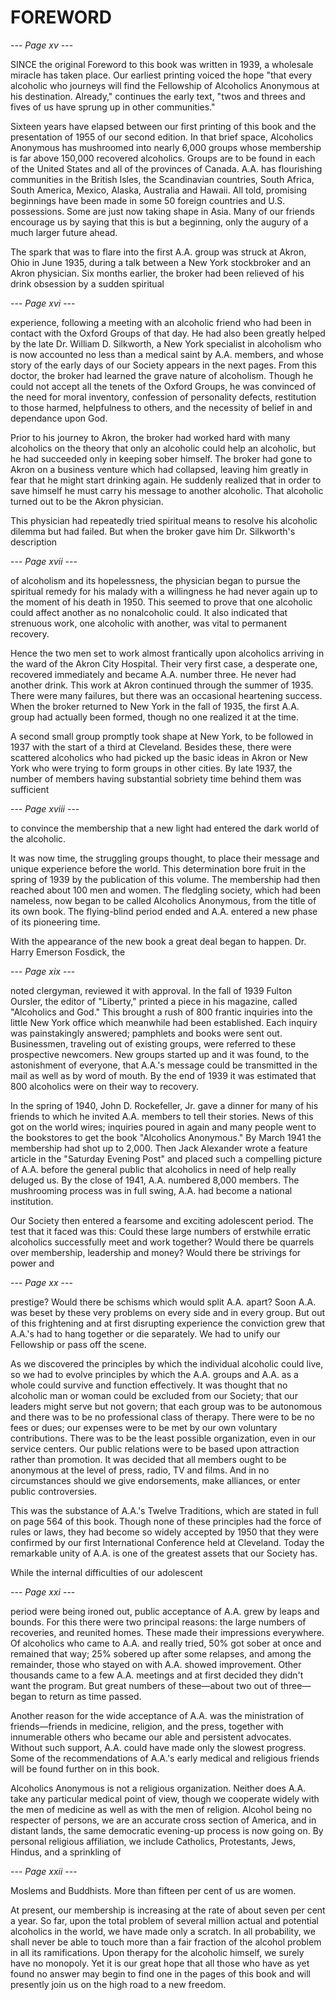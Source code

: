 # FOREWORD

--- *Page xv* ---

SINCE the original Foreword to this book was written in 1939, a wholesale miracle has taken place. Our earliest printing voiced the hope "that every alcoholic who journeys will find the Fellowship of Alcoholics Anonymous at his destination. Already," continues the early text, "twos and threes and fives of us have sprung up in other communities."

Sixteen years have elapsed between our first printing of this book and the presentation of 1955 of our second edition. In that brief space, Alcoholics Anonymous has mushroomed into nearly 6,000 groups whose membership is far above 150,000 recovered alcoholics. Groups are to be found in each of the United States and all of the provinces of Canada. A.A. has flourishing communities in the British Isles, the Scandinavian countries, South Africa, South America, Mexico, Alaska, Australia and Hawaii. All told, promising beginnings have been made in some 50 foreign countries and U.S. possessions. Some are just now taking shape in Asia. Many of our friends encourage us by saying that this is but a beginning, only the augury of a much larger future ahead.

The spark that was to flare into the first A.A. group was struck at Akron, Ohio in June 1935, during a talk between a New York stockbroker and an Akron physician. Six months earlier, the broker had been relieved of his drink obsession by a sudden spiritual

--- *Page xvi* ---

experience, following a meeting with an alcoholic friend who had been in contact with the Oxford Groups of that day. He had also been greatly helped by the late Dr. William D. Silkworth, a New York specialist in alcoholism who is now accounted no less than a medical saint by A.A. members, and whose story of the early days of our Society appears in the next pages. From this doctor, the broker had learned the grave nature of alcoholism. Though he could not accept all the tenets of the Oxford Groups, he was convinced of the need for moral inventory, confession of personality defects, restitution to those harmed, helpfulness to others, and the necessity of belief in and dependance upon God.

Prior to his journey to Akron, the broker had worked hard with many alcoholics on the theory that only an alcoholic could help an alcoholic, but he had succeeded only in keeping sober himself. The broker had gone to Akron on a business venture which had collapsed, leaving him greatly in fear that he might start drinking again. He suddenly realized that in order to save himself he must carry his message to another alcoholic. That alcoholic turned out to be the Akron physician.

This physician had repeatedly tried spiritual means to resolve his alcoholic dilemma but had failed. But when the broker gave him Dr. Silkworth's description

--- *Page xvii* ---

of alcoholism and its hopelessness, the physician began to pursue the spiritual remedy for his malady with a willingness he had never again up to the moment of his death in 1950. This seemed to prove that one alcoholic could affect another as no nonalcoholic could. It also indicated that strenuous work, one alcoholic with another, was vital to permanent recovery.

Hence the two men set to work almost frantically upon alcoholics arriving in the ward of the Akron City Hospital. Their very first case, a desperate one, recovered immediately and became A.A. number three. He never had another drink. This work at Akron continued through the summer of 1935. There were many failures, but there was an occasional heartening success. When the broker returned to New York in the fall of 1935, the first A.A. group had actually been formed, though no one realized it at the time.

A second small group promptly took shape at New York, to be followed in 1937 with the start of a third at Cleveland. Besides these, there were scattered alcoholics who had picked up the basic ideas in Akron or New York who were trying to form groups in other cities. By late 1937, the number of members having substantial sobriety time behind them was sufficient

--- *Page xviii* ---

to convince the membership that a new light had entered the dark world of the alcoholic.

It was now time, the struggling groups thought, to place their message and unique experience before the world. This determination bore fruit in the spring of 1939 by the publication of this volume. The membership had then reached about 100 men and women. The fledgling society, which had been nameless, now began to be called Alcoholics Anonymous, from the title of its own book. The flying-blind period ended and A.A. entered a new phase of its pioneering time.

With the appearance of the new book a great deal began to happen. Dr. Harry Emerson Fosdick, the

--- *Page xix* ---

noted clergyman, reviewed it with approval. In the fall of 1939 Fulton Oursler, the editor of "Liberty," printed a piece in his magazine, called "Alcoholics and God." This brought a rush of 800 frantic inquiries into the little New York office which meanwhile had been established. Each inquiry was painstakingly answered; pamphlets and books were sent out. Businessmen, traveling out of existing groups, were referred to these prospective newcomers. New groups started up and it was found, to the astonishment of everyone, that A.A.'s message could be transmitted in the mail as well as by word of mouth. By the end of 1939 it was estimated that 800 alcoholics were on their way to recovery.

In the spring of 1940, John D. Rockefeller, Jr. gave a dinner for many of his friends to which he invited A.A. members to tell their stories. News of this got on the world wires; inquiries poured in again and many people went to the bookstores to get the book "Alcoholics Anonymous." By March 1941 the membership had shot up to 2,000. Then Jack Alexander wrote a feature article in the "Saturday Evening Post" and placed such a compelling picture of A.A. before the general public that alcoholics in need of help really deluged us. By the close of 1941, A.A. numbered 8,000 members. The mushrooming process was in full swing, A.A. had become a national institution.

Our Society then entered a fearsome and exciting adolescent period. The test that it faced was this: Could these large numbers of erstwhile erratic alcoholics successfully meet and work together? Would there be quarrels over membership, leadership and money? Would there be strivings for power and

--- *Page xx* ---

prestige? Would there be schisms which would split A.A. apart? Soon A.A. was beset by these very problems on every side and in every group. But out of this frightening and at first disrupting experience the conviction grew that A.A.'s had to hang together or die separately. We had to unify our Fellowship or pass off the scene.

As we discovered the principles by which the individual alcoholic could live, so we had to evolve principles by which the A.A. groups and A.A. as a whole could survive and function effectively. It was thought that no alcoholic man or woman could be excluded from our Society; that our leaders might serve but not govern; that each group was to be autonomous and there was to be no professional class of therapy. There were to be no fees or dues; our expenses were to be met by our own voluntary contributions. There was to be the least possible organization, even in our service centers. Our public relations were to be based upon attraction rather than promotion. It was decided that all members ought to be anonymous at the level of press, radio, TV and films. And in no circumstances should we give endorsements, make alliances, or enter public controversies.

This was the substance of A.A.'s Twelve Traditions, which are stated in full on page 564 of this book. Though none of these principles had the force of rules or laws, they had become so widely accepted by 1950 that they were confirmed by our first International Conference held at Cleveland. Today the remarkable unity of A.A. is one of the greatest assets that our Society has.

While the internal difficulties of our adolescent

--- *Page xxi* ---

period were being ironed out, public acceptance of A.A. grew by leaps and bounds. For this there were two principal reasons: the large numbers of recoveries, and reunited homes. These made their impressions everywhere. Of alcoholics who came to A.A. and really tried, 50% got sober at once and remained that way; 25% sobered up after some relapses, and among the remainder, those who stayed on with A.A. showed improvement. Other thousands came to a few A.A. meetings and at first decided they didn't want the program. But great numbers of these—about two out of three—began to return as time passed.

Another reason for the wide acceptance of A.A. was the ministration of friends—friends in medicine, religion, and the press, together with innumerable others who became our able and persistent advocates. Without such support, A.A. could have made only the slowest progress. Some of the recommendations of A.A.'s early medical and religious friends will be found further on in this book.

Alcoholics Anonymous is not a religious organization. Neither does A.A. take any particular medical point of view, though we cooperate widely with the men of medicine as well as with the men of religion. Alcohol being no respecter of persons, we are an accurate cross section of America, and in distant lands, the same democratic evening-up process is now going on. By personal religious affiliation, we include Catholics, Protestants, Jews, Hindus, and a sprinkling of

--- *Page xxii* ---

Moslems and Buddhists. More than fifteen per cent of us are women.

At present, our membership is increasing at the rate of about seven per cent a year. So far, upon the total problem of several million actual and potential alcoholics in the world, we have made only a scratch. In all probability, we shall never be able to touch more than a fair fraction of the alcohol problem in all its ramifications. Upon therapy for the alcoholic himself, we surely have no monopoly. Yet it is our great hope that all those who have as yet found no answer may begin to find one in the pages of this book and will presently join us on the high road to a new freedom.